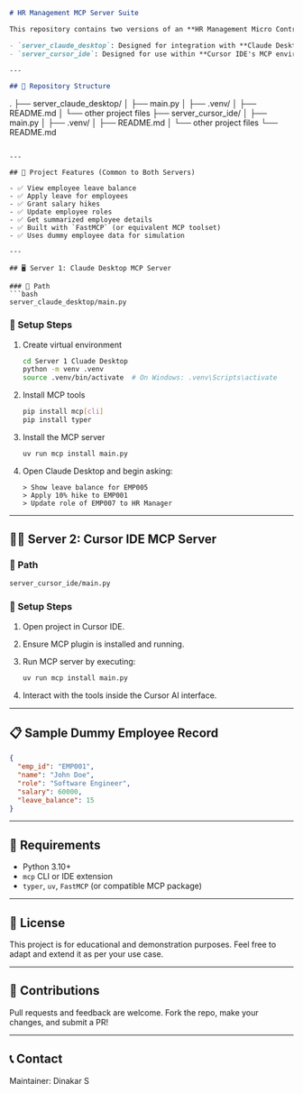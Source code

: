 ```markdown
# HR Management MCP Server Suite

This repository contains two versions of an **HR Management Micro Control Program (MCP) server** built with Python, designed for conversational interfaces and intelligent automation. The two variants are:

- `server_claude_desktop`: Designed for integration with **Claude Desktop**
- `server_cursor_ide`: Designed for use within **Cursor IDE's MCP environment**

---

## 📁 Repository Structure

```

.
├── server\_claude\_desktop/
│   ├── main.py
│   ├── .venv/
│   ├── README.md
│   └── other project files
├── server\_cursor\_ide/
│   ├── main.py
│   ├── .venv/
│   ├── README.md
│   └── other project files
└── README.md

````

---

## 🧠 Project Features (Common to Both Servers)

- ✅ View employee leave balance
- ✅ Apply leave for employees
- ✅ Grant salary hikes
- ✅ Update employee roles
- ✅ Get summarized employee details
- ✅ Built with `FastMCP` (or equivalent MCP toolset)
- ✅ Uses dummy employee data for simulation

---

## 🖥️ Server 1: Claude Desktop MCP Server

### 📍 Path
```bash
server_claude_desktop/main.py
````

### 🔧 Setup Steps

1. Create virtual environment

   ```bash
   cd Server 1 Cluade Desktop
   python -m venv .venv
   source .venv/bin/activate  # On Windows: .venv\Scripts\activate
   ```

2. Install MCP tools

   ```bash
   pip install mcp[cli]
   pip install typer
   ```

3. Install the MCP server

   ```bash
   uv run mcp install main.py
   ```

4. Open Claude Desktop and begin asking:

   ```
   > Show leave balance for EMP005
   > Apply 10% hike to EMP001
   > Update role of EMP007 to HR Manager
   ```

---

## 🧑‍💻 Server 2: Cursor IDE MCP Server

### 📍 Path

```bash
server_cursor_ide/main.py
```

### 🔧 Setup Steps

1. Open project in Cursor IDE.
2. Ensure MCP plugin is installed and running.
3. Run MCP server by executing:

   ```bash
   uv run mcp install main.py
   ```
4. Interact with the tools inside the Cursor AI interface.

---

## 📋 Sample Dummy Employee Record

```json
{
  "emp_id": "EMP001",
  "name": "John Doe",
  "role": "Software Engineer",
  "salary": 60000,
  "leave_balance": 15
}
```

---

## 📎 Requirements

* Python 3.10+
* `mcp` CLI or IDE extension
* `typer`, `uv`, `FastMCP` (or compatible MCP package)

---

## 📌 License

This project is for educational and demonstration purposes. Feel free to adapt and extend it as per your use case.

---

## 🤝 Contributions

Pull requests and feedback are welcome. Fork the repo, make your changes, and submit a PR!

---

## 📞 Contact

Maintainer: Dinakar S
